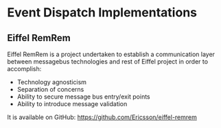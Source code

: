# Event Dispatch Implementations

## Eiffel RemRem
Eiffel RemRem is a project undertaken to establish a communication layer between messagebus technologies and rest of Eiffel project in order to accomplish:
* Technology agnosticism
* Separation of concerns
* Ability to secure message bus entry/exit points
* Ability to introduce message validation

It is available on GitHub: https://github.com/Ericsson/eiffel-remrem

